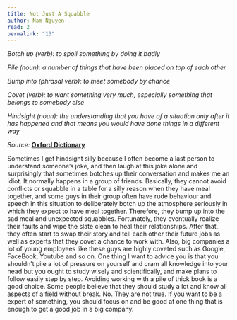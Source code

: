 ```yaml
---
title: Not Just A Squabble
author: Nam Nguyen
read: 2
permalink: "13"
---
```


*Botch up (verb): to spoil something by doing it badly*

*Pile (noun): a number of things that have been placed on top of each other*

*Bump into (phrasal verb): to meet somebody by chance*

*Covet (verb): to want something very much, especially something that belongs to somebody else*

*Hindsight (noun): the understanding that you have of a situation only after it has happened and that means you would have done things in a different way*

_Source:_ [**Oxford Dictionary**](https://www.oxfordlearnersdictionaries.com/)


Sometimes I get hindsight silly because I often become a last person to understand someone’s joke, and then laugh at this joke alone and surprisingly that sometimes botches up their conversation and makes me an idiot. It normally happens in a group of friends. Basically, they cannot avoid conflicts or squabble in a table for a silly reason when they have meal together, and some guys in their group often have rude behaviour and speech in this situation to deliberately botch up the atmosphere seriously in which they expect to have meal together.  Therefore, they bump up into the sad meal and unexpected squabbles. Fortunately, they eventually realize their faults and wipe the slate clean to heal their relationships. After that, they often start to swap their story and tell each other their future jobs as well as experts that they covet a chance to work with. Also, big companies a lot of young employees like these guys are highly coveted such as Google, FaceBook, Youtube and so on. One thing I want to advice you is that you shouldn’t pile a lot of pressure on yourself and cram all knowledge into your head but you ought to study wisely and scientifically, and make plans to follow easily step by step. Avoiding working with a pile of thick book is a good choice. Some people believe that they should study a lot and know all aspects of a field without break. No. They are not true. If you want to be a expert of something, you should focus on and be good at one thing that is enough to get a good job in a big company.